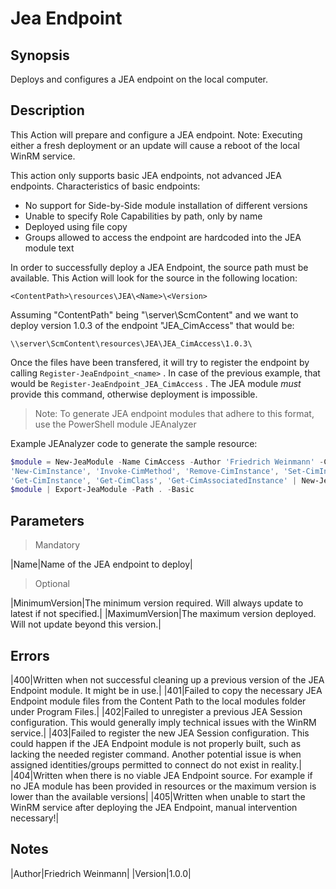 # Jea Endpoint

## Synopsis

Deploys and configures a JEA endpoint on the local computer.

## Description

This Action will prepare and configure a JEA endpoint.
Note: Executing either a fresh deployment or an update will cause a reboot of the local WinRM service.

This action only supports basic JEA endpoints, not advanced JEA endpoints.
Characteristics of basic endpoints:

- No support for Side-by-Side module installation of different versions
- Unable to specify Role Capabilities by path, only by name
- Deployed using file copy
- Groups allowed to access the endpoint are hardcoded into the JEA module text

In order to successfully deploy a JEA Endpoint, the source path must be available.
This Action will look for the source in the following location:

```text
<ContentPath>\resources\JEA\<Name>\<Version>
```

Assuming "ContentPath" being "\\server\ScmContent" and we want to deploy version 1.0.3 of the endpoint "JEA_CimAccess" that would be:

```text
\\server\ScmContent\resources\JEA\JEA_CimAccess\1.0.3\
```

Once the files have been transfered, it will try to register the endpoint by calling `Register-JeaEndpoint_<name>` .
In case of the previous example, that would be `Register-JeaEndpoint_JEA_CimAccess` .
The JEA module _must_ provide this command, otherwise deployment is impossible.

> Note: To generate JEA endpoint modules that adhere to this format, use the PowerShell module JEAnalyzer

Example JEAnalyzer code to generate the sample resource:

```powershell
$module = New-JeaModule -Name CimAccess -Author 'Friedrich Weinmann' -Company 'Contoso Ltd.' -Description 'JEA Endpoint exposing WMI/CIM capabilities'
'New-CimInstance', 'Invoke-CimMethod', 'Remove-CimInstance', 'Set-CimInstance' | New-JeaRole -Name CimWrite -Identity 'contoso\JEA-WmiAccess-Write' -Module $module
'Get-CimInstance', 'Get-CimClass', 'Get-CimAssociatedInstance' | New-JeaRole -Name CimRead -Identity 'contoso\JEA-WmiAccess-Read' -Module $module
$module | Export-JeaModule -Path . -Basic
```

## Parameters

> Mandatory

|Name|Name of the JEA endpoint to deploy|

> Optional

|MinimumVersion|The minimum version required. Will always update to latest if not specified.|
|MaximumVersion|The maximum version deployed. Will not update beyond this version.|

## Errors

|400|Written when not successful cleaning up a previous version of the JEA Endpoint module. It might be in use.|
|401|Failed to copy the necessary JEA Endpoint module files from the Content Path to the local modules folder under Program Files.|
|402|Failed to unregister a previous JEA Session configuration. This would generally imply technical issues with the WinRM service.|
|403|Failed to register the new JEA Session configuration. This could happen if the JEA Endpoint module is not properly built, such as lacking the needed register command. Another potential issue is when assigned identities/groups permitted to connect do not exist in reality.|
|404|Written when there is no viable JEA Endpoint source. For example if no JEA module has been provided in resources or the maximum version is lower than the available versions|
|405|Written when unable to start the WinRM service after deploying the JEA Endpoint, manual intervention necessary!|

## Notes

|Author|Friedrich Weinmann|
|Version|1.0.0|
